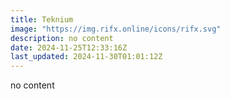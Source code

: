 ```yaml
---
title: Teknium
image: "https://img.rifx.online/icons/rifx.svg"
description: no content
date: 2024-11-25T12:33:16Z
last_updated: 2024-11-30T01:01:12Z
---
```


no content

